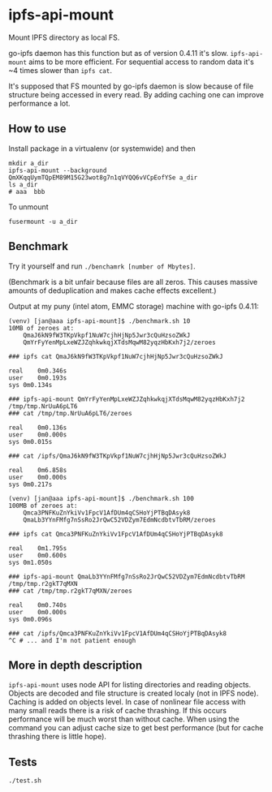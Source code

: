 ipfs-api-mount
==============

Mount IPFS directory as local FS.

go-ipfs daemon has this function but as of version 0.4.11 it's slow.
`ipfs-api-mount` aims to be more efficient. For sequential access to
random data it's ~4 times slower than `ipfs cat`.

It's supposed that FS mounted by go-ipfs daemon is slow because of file
structure being accessed in every read. By adding caching one can improve
performance a lot.

How to use
----------

Install package in a virtualenv (or systemwide) and then

    mkdir a_dir
    ipfs-api-mount --background QmXKqqUymTQpEM89M15G23wot8g7n1qVYQQ6vVCpEofYSe a_dir
    ls a_dir
    # aaa  bbb

To unmount

    fusermount -u a_dir

Benchmark
---------

Try it yourself and run `./benchamrk [number of Mbytes]`.

(Benchmark is a bit unfair because files are all zeros. This causes
massive amounts of deduplication and makes cache effects excellent.)

Output at my puny (intel atom, EMMC storage) machine with go-ipfs 0.4.11:

    (venv) [jan@aaa ipfs-api-mount]$ ./benchmark.sh 10
    10MB of zeroes at:
    	QmaJ6kN9fW3TKpVkpf1NuW7cjhHjNp5Jwr3cQuHzsoZWkJ
    	QmYrFyYenMpLxeWZJZqhkwkqjXTdsMqwM82yqzHbKxh7j2/zeroes

    ### ipfs cat QmaJ6kN9fW3TKpVkpf1NuW7cjhHjNp5Jwr3cQuHzsoZWkJ

    real	0m0.346s
    user	0m0.193s
    sys	0m0.134s

    ### ipfs-api-mount QmYrFyYenMpLxeWZJZqhkwkqjXTdsMqwM82yqzHbKxh7j2 /tmp/tmp.NrUuA6pLT6
    ### cat /tmp/tmp.NrUuA6pLT6/zeroes

    real	0m0.136s
    user	0m0.000s
    sys	0m0.015s

    ### cat /ipfs/QmaJ6kN9fW3TKpVkpf1NuW7cjhHjNp5Jwr3cQuHzsoZWkJ

    real	0m6.858s
    user	0m0.000s
    sys	0m0.217s

    (venv) [jan@aaa ipfs-api-mount]$ ./benchmark.sh 100
    100MB of zeroes at:
    	Qmca3PNFKuZnYkiVv1FpcV1AfDUm4qCSHoYjPTBqDAsyk8
    	QmaLb3YYnFMfg7nSsRo2JrQwC52VDZym7EdmNcdbtvTbRM/zeroes

    ### ipfs cat Qmca3PNFKuZnYkiVv1FpcV1AfDUm4qCSHoYjPTBqDAsyk8

    real	0m1.795s
    user	0m0.600s
    sys	0m1.050s

    ### ipfs-api-mount QmaLb3YYnFMfg7nSsRo2JrQwC52VDZym7EdmNcdbtvTbRM /tmp/tmp.r2gkT7qMXN
    ### cat /tmp/tmp.r2gkT7qMXN/zeroes

    real	0m0.740s
    user	0m0.000s
    sys	0m0.096s

    ### cat /ipfs/Qmca3PNFKuZnYkiVv1FpcV1AfDUm4qCSHoYjPTBqDAsyk8
    ^C # ... and I'm not patient enough

More in depth description
-------------------------

`ipfs-api-mount` uses node API for listing directories and reading
objects. Objects are decoded and file structure is created localy (not
in IPFS node). Caching is added on objects level. In case of nonlinear
file access with many small reads there is a risk of cache thrashing.
If this occurs performance will be much worst than without cache. When
using the command you can adjust cache size to get best performance (but
for cache thrashing there is little hope).

Tests
-----

    ./test.sh
